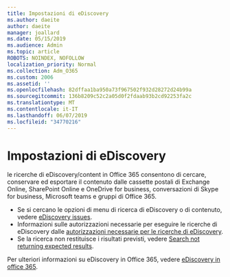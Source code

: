 ```yaml
---
title: Impostazioni di eDiscovery
ms.author: daeite
author: daeite
manager: joallard
ms.date: 05/15/2019
ms.audience: Admin
ms.topic: article
ROBOTS: NOINDEX, NOFOLLOW
localization_priority: Normal
ms.collection: Adm_O365
ms.custom: 2006
ms.assetid: ''
ms.openlocfilehash: 82dffaa1ba950a73f967502f932d28272d24b99a
ms.sourcegitcommit: 136b8209c52c2a05d0f2fdaab93b2cd92253fa2c
ms.translationtype: MT
ms.contentlocale: it-IT
ms.lasthandoff: 06/07/2019
ms.locfileid: "34770216"
---
```

# <a name="ediscovery-settings"></a>Impostazioni di eDiscovery

le ricerche di eDiscovery/content in Office 365 consentono di cercare, conservare ed esportare il contenuto dalle cassette postali di Exchange Online, SharePoint Online e OneDrive for business, conversazioni di Skype for business, Microsoft teams e gruppi di Office 365.

- Se si cercano le opzioni di menu di ricerca di eDiscovery o di contenuto, vedere [eDiscovery issues](https://docs.microsoft.com/alchemyinsights/ediscovery-issues).
- Informazioni sulle autorizzazioni necessarie per eseguire le ricerche di eDiscovery dalle [autorizzazioni necessarie per le ricerche di eDiscovery](https://docs.microsoft.com/alchemyinsights/permissions-required-for-ediscovery-searches).
- Se la ricerca non restituisce i risultati previsti, vedere [Search not returning expected results](https://docs.microsoft.com/alchemyinsights/search-not-returning-expected-results).

Per ulteriori informazioni su eDiscovery in Office 365, vedere [eDiscovery in office 365](https://docs.microsoft.com/office365/securitycompliance/ediscovery).
